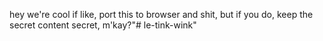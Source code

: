 hey we're cool if like, port this to browser and shit, but if you do, keep the secret content secret, m'kay?"# le-tink-wink" 

